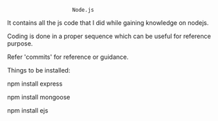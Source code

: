                          Node.js                                 


It contains all the js code that I did while gaining knowledge on nodejs.

Coding is done in a proper sequence which can be useful for reference purpose.

Refer 'commits' for reference or guidance.

Things to be installed:

npm install express


npm install mongoose


npm install ejs
